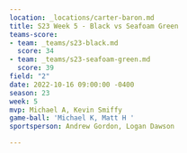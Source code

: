 ```yaml
---
location: _locations/carter-baron.md
title: S23 Week 5 - Black vs Seafoam Green
teams-score:
- team: _teams/s23-black.md
  score: 34
- team: _teams/s23-seafoam-green.md
  score: 39
field: "2"
date: 2022-10-16 09:00:00 -0400
season: 23
week: 5
mvp: Michael A, Kevin Smiffy
game-ball: 'Michael K, Matt H '
sportsperson: Andrew Gordon, Logan Dawson

---
```

